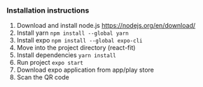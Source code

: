 ### Installation instructions
1. Download and install node.js https://nodejs.org/en/download/
2. Install yarn `npm install --global yarn`
3. Install expo `npm install --global expo-cli`
4. Move into the project directory (react-fit)
5. Install dependencies `yarn install`
6. Run project `expo start`
7. Download expo application from app/play store
8. Scan the QR code
